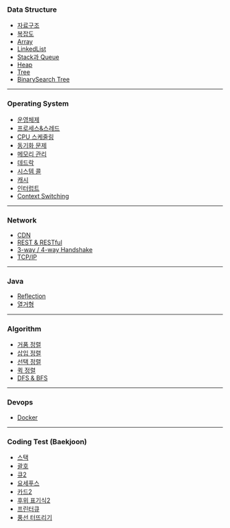 ### Data Structure
- [자료구조](src/main/java/org/example/DataStructure/자료구조.md)
- [복잡도](src/main/java/org/example/DataStructure/복잡도.md)
- [Array](src/main/java/org/example/DataStructure/Array.md)
- [LinkedList](src/main/java/org/example/DataStructure/LinkedList.md)
- [Stack과 Queue](src/main/java/org/example/DataStructure/Stack과%20Queue.md)
- [Heap](src/main/java/org/example/DataStructure/Heap.md)
- [Tree](src/main/java/org/example/DataStructure/Tree.md)
- [BinarySearch Tree](src/main/java/org/example/DataStructure/BinarySearchTree.md)

---
### Operating System
- [운영체제](src/main/java/org/example/Operating%20System/운영체제.md)
- [프로세스&스레드](src/main/java/org/example/Operating%20System/프로세스&%20스레드.md)
- [CPU 스케줄링](src/main/java/org/example/Operating%20System/CPU%20스케줄링.md)
- [동기화 문제](src/main/java/org/example/Operating%20System/동기화%20문제.md)
- [메모리 관리](src/main/java/org/example/Operating%20System/메모리%20관리.md)
- [데드락](src/main/java/org/example/Operating%20System/데드락.md)
- [시스템 콜](src/main/java/org/example/Operating%20System/시스템%20콜.md)
- [캐시](src/main/java/org/example/Operating%20System/캐시.md)
- [인터럽트](src/main/java/org/example/Operating%20System/인터럽트.md)
- [Context Switching](src/main/java/org/example/Operating%20System/Context%20Switching.md)

---
### Network
- [CDN](src/main/java/org/example/Network/CDN.md)
- [REST & RESTful](src/main/java/org/example/Network/REST%20&%20RESTful.md)
- [3-way / 4-way Handshake](src/main/java/org/example/Network/3-way&4-way%20Handshake.md)
- [TCP/IP](src/main/java/org/example/Network/TCP%20&%20IP.md)

---
### Java
[//]: # (- [Object]&#40;src/main/java/org/example/Java/Object.md&#41;)
- [Reflection](src/main/java/org/example/Java/Reflection.md)
- [열거형](src/main/java/org/example/Java/열거형.md)

[//]: # (- [불변 객체]&#40;src/main/java/org/example/Java/불변%20객체.md&#41;)

---
### Algorithm
- [거품 정렬](src/main/java/org/example/Algorithm/거품%20정렬(Bubble%20Sort).md)
- [삽입 정렬](src/main/java/org/example/Algorithm/삽입%20정렬(Insertion%20Sort).md)
- [선택 정렬](src/main/java/org/example/Algorithm/선택%20정렬(Selection%20Sort).md)
- [퀵 정렬](src/main/java/org/example/Algorithm/퀵%20정렬(Quick%20Sort).md)
- [DFS & BFS](src/main/java/org/example/Algorithm/DFS%20&%20BFS.md)

---
### Devops
- [Docker](src/main/java/org/example/Devops/Docker.md)

---
### Coding Test (Baekjoon)
- [스택](src/main/java/org/example/Algorithm/test/StackTest.java)
- [괄호](src/main/java/org/example/Algorithm/test/ParenthesisString.java)
- [큐2](src/main/java/org/example/Algorithm/test/Queue2.java)
- [요세푸스](src/main/java/org/example/Algorithm/test/Yosepus.java)
- [카드2](src/main/java/org/example/Algorithm/test/Card2.java)
- [후위 표기식2](src/main/java/org/example/Algorithm/test/PostfixExpression2.java)
- [프린터큐](src/main/java/org/example/Algorithm/test/PrinterQueue.java)
- [풍선 터뜨리기](src/main/java/org/example/Algorithm/test/ExplodeBalloon.java)

[//]: # (---)

[//]: # (### 원티드 프리온보딩)

[//]: # (- [1일차]&#40;src/main/java/org/example/PreOnboarding/1일차.md&#41;)

[//]: # (- [2일차]&#40;src/main/java/org/example/PreOnboarding/2일차.md&#41;)